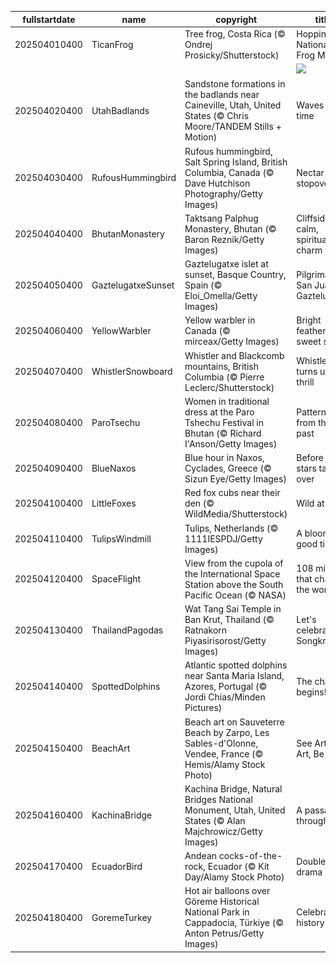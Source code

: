 |fullstartdate|name|copyright|title|image|
|--|--|--|--|--|
202504010400|TicanFrog|Tree frog, Costa Rica (© Ondrej Prosicky/Shutterstock)|Hoppin' into National Frog Month|![](/en-CA/2025/04/202504010400TicanFrog.jpg)|
||||![](/en-CA/2025/04/.jpg)|
202504020400|UtahBadlands|Sandstone formations in the badlands near Caineville, Utah, United States (© Chris Moore/TANDEM Stills + Motion)|Waves of time|![](/en-CA/2025/04/202504020400UtahBadlands.jpg)|
202504030400|RufousHummingbird|Rufous hummingbird, Salt Spring Island, British Columbia, Canada (© Dave Hutchison Photography/Getty Images)|Nectar stopover|![](/en-CA/2025/04/202504030400RufousHummingbird.jpg)|
202504040400|BhutanMonastery|Taktsang Palphug Monastery, Bhutan (© Baron Reznik/Getty Images)|Cliffside calm, spiritual charm|![](/en-CA/2025/04/202504040400BhutanMonastery.jpg)|
202504050400|GaztelugatxeSunset|Gaztelugatxe islet at sunset, Basque Country, Spain (© Eloi_Omella/Getty Images)|Pilgrimage to San Juan de Gaztelugatxe|![](/en-CA/2025/04/202504050400GaztelugatxeSunset.jpg)|
202504060400|YellowWarbler|Yellow warbler in Canada (© mirceax/Getty Images)|Bright feathers, sweet songs|![](/en-CA/2025/04/202504060400YellowWarbler.jpg)|
202504070400|WhistlerSnowboard|Whistler and Blackcomb mountains, British Columbia (© Pierre Leclerc/Shutterstock)|Whistler turns up the thrill|![](/en-CA/2025/04/202504070400WhistlerSnowboard.jpg)|
202504080400|ParoTsechu|Women in traditional dress at the Paro Tshechu Festival in Bhutan (© Richard I'Anson/Getty Images)|Patterns from the past|![](/en-CA/2025/04/202504080400ParoTsechu.jpg)|
202504090400|BlueNaxos|Blue hour in Naxos, Cyclades, Greece (© Sizun Eye/Getty Images)|Before the stars take over|![](/en-CA/2025/04/202504090400BlueNaxos.jpg)|
202504100400|LittleFoxes|Red fox cubs near their den (© WildMedia/Shutterstock)|Wild at heart|![](/en-CA/2025/04/202504100400LittleFoxes.jpg)|
202504110400|TulipsWindmill|Tulips, Netherlands (© 1111IESPDJ/Getty Images)|A blooming good time|![](/en-CA/2025/04/202504110400TulipsWindmill.jpg)|
202504120400|SpaceFlight|View from the cupola of the International Space Station above the South Pacific Ocean (© NASA)|108 minutes that changed the world|![](/en-CA/2025/04/202504120400SpaceFlight.jpg)|
202504130400|ThailandPagodas|Wat Tang Sai Temple in Ban Krut, Thailand (© Ratnakorn Piyasirisorost/Getty Images)|Let's celebrate Songkran!|![](/en-CA/2025/04/202504130400ThailandPagodas.jpg)|
202504140400|SpottedDolphins|Atlantic spotted dolphins near Santa Maria Island, Azores, Portugal (© Jordi Chias/Minden Pictures)|The chase begins!|![](/en-CA/2025/04/202504140400SpottedDolphins.jpg)|
202504150400|BeachArt|Beach art on Sauveterre Beach by Zarpo, Les Sables-d'Olonne, Vendee, France (© Hemis/Alamy Stock Photo)|See Art, Do Art, Be Art|![](/en-CA/2025/04/202504150400BeachArt.jpg)|
202504160400|KachinaBridge|Kachina Bridge, Natural Bridges National Monument, Utah, United States (© Alan Majchrowicz/Getty Images)|A passage through time|![](/en-CA/2025/04/202504160400KachinaBridge.jpg)|
202504170400|EcuadorBird|Andean cocks-of-the-rock, Ecuador (© Kit Day/Alamy Stock Photo)|Double the drama|![](/en-CA/2025/04/202504170400EcuadorBird.jpg)|
202504180400|GoremeTurkey|Hot air balloons over Göreme Historical National Park in Cappadocia, Türkiye (© Anton Petrus/Getty Images)|Celebrating history|![](/en-CA/2025/04/202504180400GoremeTurkey.jpg)|

